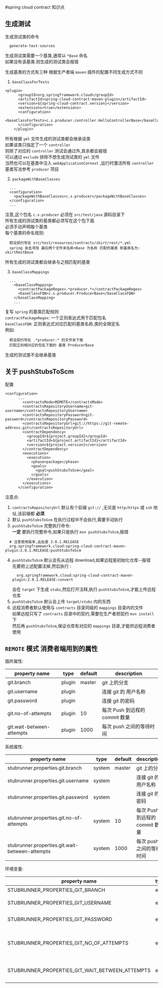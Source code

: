 #spring cloud contract 知识点

## 生成测试
生成测试类的命令
```
  generate-test-sources
```
生成测试类需要一个基类,通常以 `*Base` 命名  
如果没有该基类.则生成的测试类会报错  

生成基类的方式有三种
根据生产者端 `maven` 插件的配置不同生成方式不同  
1) `baseClassForTests`
```
<plugin>
      <groupId>org.springframework.cloud</groupId>
      <artifactId>spring-cloud-contract-maven-plugin</artifactId>
      <version>${spring-cloud-contract.version}</version>
      <extensions>true</extensions>
      <configuration>
        <baseClassForTests>c.s.producer.controller.HelloControllerBase</baseClassForTests>
      </configuration>
    </plugin>
```
所有根据 `yml` 文件生成的测试类都会继承该类  
如果该类只指定了一个 `controller`  
则除了对应的 `controller` 测试会通过外,其余都会报错  
可以通过 `exclude` 排除不想生成测试类的 `yml` 文件  
当然也可以在基类中注入 `webApplicationContext` ,运行时激活所有 `controller`  
基类写法参考 `producer` 项目

2) `packageWithBaseClasses`
```
  ...
  <configuration>
    <packageWithBaseClasses>c.s.producer</packageWithBaseClasses>
  </configuration>
  ...
```
注意,这个包名 `c.s.producer` 必须在 `src/test/java` 源码目录下  
所有生成的测试类的基类都必须写在这个包下面  
必须手动声明每个基类  
每个基类的命名规则:
```
  假设契约写在 src/test/resources/contracts/skirt/rest/*.yml
  spring 会去寻找 最后两个文件夹名称+Base 为名称 匹配的基类 即基类名为: skirtRestBase
```
所有生成的测试类都会继承与之相匹配的基类

3) `baseClassMappings`
```
  ...
    <baseClassMapping>
      <contractPackageRegex>.*producer.*</contractPackageRegex>
      <baseClassFQN>c.s.producer.ProducerBase</baseClassFQN>
    </baseClassMapping>
    ...
```
复写 `spring` 的基类匹配规则   
`contractPackageRegex`: 一个正则表达式用于匹配包名  
`baseClassFQN`: 正则表达式对应匹配的基类名称,类的全限定名  
例如:
```
  假设契约写在 .*producer.* 的文件夹下面
  匹配正则相对应的包名下面的 基类 ProducerBase
```
生成的测试类不会继承基类  


## 关于 pushStubsToScm
配置
```
<configuration>
      ...
        <contractsMode>REMOTE</contractsMode>
        <contractsRepositoryUsername>git-username</contractsRepositoryUsername>
        <contractsRepositoryPassword>git-password</contractsRepositoryPassword>
        <contractsRepositoryUrl>git://https://git-remote-address.git</contractsRepositoryUrl>
        <contractDependency>
          <groupId>${project.groupId}</groupId>
          <artifactId>${project.artifactId}</artifactId>
          <version>${project.version}</version>
        </contractDependency>
        <executions>
          <execution>
            <phase>package</phase>
            <goals>
              <goal>pushStubsToScm</goal>
            </goals>
          </execution>
        </executions>
      </configuration>
```
注意点:  
1) `contractsRepositoryUrl` 默认有个前缀 `git://` ,无论是 `http/https` 或 `ssh` 地址,该前缀都 **必须**  
2) 默认 `pushStubsToScm` 在执行过程中不会执行,需要手动执行  
3) `pushStubsToScm` 完整执行命令:  
   **一定** 要执行完整命令,如果只是执行 `mvn pushStubsToScm`,报错  
```
  # 注意使用版本,此处是 2.0.1.RELEASE
  org.springframework.cloud:spring-cloud-contract-maven-plugin:2.0.1.RELEASE:pushStubsToScm
```
4) `pushStubsToScm` 默认会先从远程 download,如果远程是初始化仓库--报错  
    先要把上述配置注掉,然后执行 :
    ```
      org.springframework.cloud:spring-cloud-contract-maven-plugin:2.0.1.RELEASE:convert
    ```
    会在 `target` 下生成 `stubs`,然后打开注释,执行 `pushStubsToScm`,才能上传远程仓库  
5) `pushStubsToScm` 默认会上传 `target/stubs` 内的东西  
6) 远程消费者默认使用与 `contracts` 目录同级的 `mappings` 目录内的文件  
    如果远程只写了 `contracts` 目录中的契约,需要在生产者把契约 `mvn install` 下  
    然后再 `pushStubsToScm`,保证仓库有对应的 `mappings` 目录,才能供远程消费者使用

## `REMOTE` 模式 消费者端用到的属性
插件属性:

| property name | type    | default | description|
|---------------|---------|---------|------------|
| git.branch    | plugin  | master  | git 上的分支|
| git.username  | plugin  |   | 连接 git 的 用户名称|
| git.password  | plugin  |   | 连接 git 的密码 |
| git.no-of-attempts        | plugin | 10 | 每次 Push 到远程的 commit 数量|
| git.wait-between-attempts | plugin | 1000 | 每次 push 之间的等待时间|

系统属性:

| property name | type    | default  | description|
|---------------|---------|----------|------------|
| stubrunner.properties.git.branch   | system | master  | git 上的分支|
| stubrunner.properties.git.username | system |   | 连接 git 的 用户名称|
| stubrunner.properties.git.password | system |   | 连接 git 的密码 |
| stubrunner.properties.git.no-of-attempts | system | 10  | 每次 Push 到远程的 commit 数量|
| stubrunner.properties.git.wait-between-attempts | system | 1000 | 每次 push 之间的等待时间|

环境变量:

| property name | type    | default  | description|
|---------------|---------|----------|------------|
| STUBRUNNER_PROPERTIES_GIT_BRANCH   | env | master  | git 上的分支|
| STUBRUNNER_PROPERTIES_GIT_USERNAME | env |   | 连接 git 的 用户名称|
| STUBRUNNER_PROPERTIES_GIT_PASSWORD | env |   | 连接 git 的密码 |
| STUBRUNNER_PROPERTIES_GIT_NO_OF_ATTEMPTS | env | 10  | 每次 Push 到远程的 commit 数量|
| STUBRUNNER_PROPERTIES_GIT_WAIT_BETWEEN_ATTEMPTS | env | 1000  | 每次 push 之间的等待时间|
